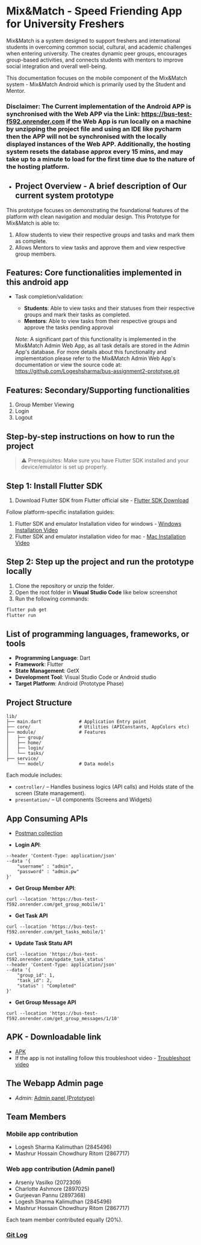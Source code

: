 # Mix&Match - Speed Friending App for University Freshers

Mix&Match is a system designed to support freshers and international students in overcoming common social, cultural, and academic challenges when entering university. The creates dynamic peer groups, encourages group-based activities, and connects students with mentors to improve social integration and overall well-being.

This documentation focuses on the mobile component of the Mix&Match system - Mix&Match Android which is primarily used by the Student and Mentor.

### Disclaimer: The Current implementation of the Android APP is synchronised with the Web APP via the Link: https://bus-test-f592.onrender.com if the Web App is run locally on a machine by unzipping the project file and using an IDE like pycharm then the APP will not be synchronised with the locally displayed instances of the Web APP. Additionally, the hosting system resets the database approx every 15 mins, and may take up to a minute to load for the first time due to the nature of the hosting platform.

- ## Project Overview - A brief description of Our current system prototype

This prototype focuses on demonstrating the foundational features of the platform with clean navigation and modular design.
This Prototype for Mix&Match is able to:
1. Allow students to view their respective groups and tasks and mark them as complete.
2. Allows Mentors to view tasks and approve them and view respective group members.


## Features: Core functionalities implemented in this android app
- Task completion/validation:
  - **Students**: Able to view tasks and their statuses from their respective groups and mark their tasks as completed.
  - **Mentors**: Able to view tasks from their respective groups and approve the tasks pending approval

  *Note:* A significant part of this functionality is implemented in the Mix&Match Admin Web App, as all task details are stored in the Admin App's database. For more details about this functionality and implementation please refer to the Mix&Match Admin Web App's documentation or view the source code at: https://github.com/Logeshsharma/bus-assignment2-prototype.git 
  

## Features: Secondary/Supporting functionalities
1. Group Member Viewing
2. Login
3. Logout

## Step-by-step instructions on how to run the project

> ⚠️ Prerequisites: Make sure you have Flutter SDK installed and your device/emulator is set up properly.

## Step 1: Install Flutter SDK

1. Download Flutter SDK from Flutter official site - [Flutter SDK Download](https://docs.flutter.dev/release/archive)

Follow platform-specific installation guides:
1. Flutter SDK and emulator Installation video for windows - [Windows Installation Video](https://www.youtube.com/watch?v=VFDbZk2xhO4)
2. Flutter SDK and emulator installation video for mac - [Mac Installation Video](https://www.youtube.com/watch?v=QG9bw4rWqrg)

## Step 2: Step up the project and run the prototype locally

1. Clone the repository or unzip the folder.
2. Open the root folder in **Visual Studio Code** like below screenshot
3. Run the following commands:

```bash
flutter pub get
flutter run
```

## List of programming languages, frameworks, or tools

- **Programming Language**: Dart
- **Framework**: Flutter
- **State Management**: GetX
- **Development Tool**: Visual Studio Code or Android studio
- **Target Platform**: Android (Prototype Phase)


## Project Structure

```
lib/
├── main.dart              # Application Entry point
├── core/                  # Utilities (APIConstants, AppColors etc)
├── module/                # Features
│   ├── group/             
│   ├── home/
│   ├── login/
│   └── tasks/
├── service/                
    └── model/             # Data models
```

Each module includes:
- `controller/` – Handles business logics (API calls) and Holds state of the screen (State management).
- `presentation/` – UI components (Screens and Widgets)

## App Consuming APIs

- [Postman collection](https://github.com/Logeshsharma/bus-assignment2-moibleapp-prototype/blob/main/BusAssignment2-MobileAPIs.postman_collection.json)

- **Login API**:

```curl --location 'https://bus-test-f592.onrender.com/login_mobile' 
--header 'Content-Type: application/json' 
--data '{
    "username" : "admin",
    "password" : "admin.pw"
}'
```

- **Get Group Member API**:

```
curl --location 'https://bus-test-f592.onrender.com/get_group_mobile/1'
```

- **Get Task API**

```
curl --location 'https://bus-test-f592.onrender.com/get_tasks_mobile/1'
```

- **Update Task Statu API**

```
curl --location 'https://bus-test-f592.onrender.com/update_task_status' 
--header 'Content-Type: application/json' 
--data '{
    "group_id": 1,
    "task_id": 2,
    "status" : "Completed"
}'
```

- **Get Group Message API**
```
curl --location 'https://bus-test-f592.onrender.com/get_group_messages/1/10'
```

## APK - Downloadable link

- [APK](https://bham-my.sharepoint.com/personal/lxk496_student_bham_ac_uk/_layouts/15/guestaccess.aspx?share=EXeFBJE7jrJOmbL3hGiAb2cBPfHMTGpDa8g8igaZPoLSpA&e=3hWqnW)
 - If the app is not installing follow this troubleshoot video - [Troubleshoot video](https://www.youtube.com/shorts/kbMM0vMmMPc)


## The Webapp Admin page

- *Admin*: [Admin panel (Prototype)](https://bus-test-f592.onrender.com/)


## Team Members

### Mobile app contribution 

- Logesh Sharma Kalimuthan (2845496) 
- Mashrur Hossain Chowdhury Ritom (2867717)

### Web app contribution (Admin panel)

- Arseniy Vasilko (2072309)
- Charlotte Ashmore (2897025)
- Gurjeevan Pannu (2897368)
- Logesh Sharma Kalimuthan (2845496) 
- Mashrur Hossain Chowdhury Ritom (2867717)

Each team member contributed equally (20%).

### [Git Log](https://github.com/Logeshsharma/bus-assignment2-moibleapp-prototype/blob/main/git-log.txt)




